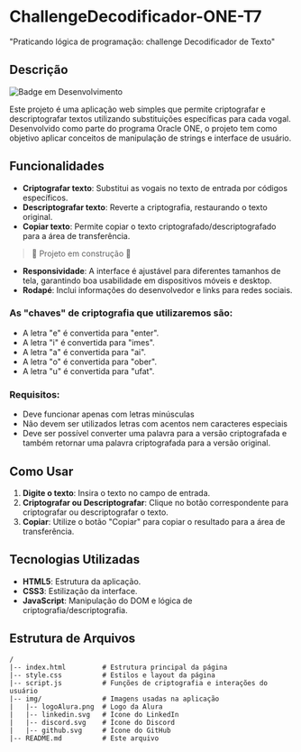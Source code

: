 # ChallengeDecodificador-ONE-T7
"Praticando lógica de programação: challenge Decodificador de Texto"

## Descrição
![Badge em Desenvolvimento](http://img.shields.io/static/v1?label=STATUS&message=EM%20DESENVOLVIMENTO&color=GREEN&style=for-the-badge)

Este projeto é uma aplicação web simples que permite criptografar e descriptografar textos utilizando substituições específicas para cada vogal. Desenvolvido como parte do programa Oracle ONE, o projeto tem como objetivo aplicar conceitos de manipulação de strings e interface de usuário.

## Funcionalidades

- **Criptografar texto**: Substitui as vogais no texto de entrada por códigos específicos.
- **Descriptografar texto**: Reverte a criptografia, restaurando o texto original.
- **Copiar texto**: Permite copiar o texto criptografado/descriptografado para a área de transferência.
> :construction: Projeto em construção :construction:
- **Responsividade**: A interface é ajustável para diferentes tamanhos de tela, garantindo boa usabilidade em dispositivos móveis e desktop.
- **Rodapé**: Inclui informações do desenvolvedor e links para redes sociais.

### As "chaves" de criptografia que utilizaremos são:
- A letra "e" é convertida para "enter".
- A letra "i" é convertida para "imes".
- A letra "a" é convertida para "ai".
- A letra "o" é convertida para "ober".
- A letra "u" é convertida para "ufat".

### Requisitos:
- Deve funcionar apenas com letras minúsculas
- Não devem ser utilizados letras com acentos nem caracteres especiais
- Deve ser possível converter uma palavra para a versão criptografada e também retornar uma palavra criptografada para a versão original.
  
## Como Usar
1. **Digite o texto**: Insira o texto no campo de entrada.
2. **Criptografar ou Descriptografar**: Clique no botão correspondente para criptografar ou descriptografar o texto.
3. **Copiar**: Utilize o botão "Copiar" para copiar o resultado para a área de transferência.

## Tecnologias Utilizadas
- **HTML5**: Estrutura da aplicação.
- **CSS3**: Estilização da interface.
- **JavaScript**: Manipulação do DOM e lógica de criptografia/descriptografia.

## Estrutura de Arquivos
```plaintext
/
|-- index.html         # Estrutura principal da página
|-- style.css          # Estilos e layout da página
|-- script.js          # Funções de criptografia e interações do usuário
|-- img/               # Imagens usadas na aplicação
|   |-- logoAlura.png  # Logo da Alura
|   |-- linkedin.svg   # Ícone do LinkedIn
|   |-- discord.svg    # Ícone do Discord
|   |-- github.svg     # Ícone do GitHub
|-- README.md          # Este arquivo
```
##
